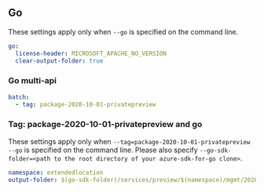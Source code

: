 ## Go

These settings apply only when `--go` is specified on the command line.

```yaml $(go)
go:
  license-header: MICROSOFT_APACHE_NO_VERSION
  clear-output-folder: true
```

### Go multi-api

``` yaml $(go) && $(multiapi)
batch:
  - tag: package-2020-10-01-privatepreview
```

### Tag: package-2020-10-01-privatepreview and go

These settings apply only when `--tag=package-2020-10-01-privatepreview --go` is specified on the command line.
Please also specify `--go-sdk-folder=<path to the root directory of your azure-sdk-for-go clone>`.

```yaml $(tag) == 'package-2020-10-01-privatepreview' && $(go)
namespace: extendedlocation
output-folder: $(go-sdk-folder)/services/preview/$(namespace)/mgmt/2020-10-01-privatepreview/$(namespace)
```